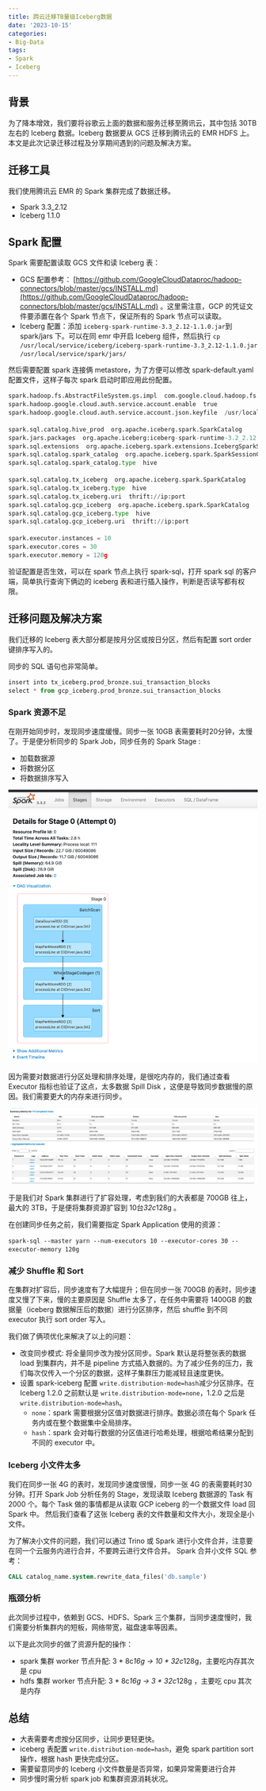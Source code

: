 ```yaml
---
title: 跨云迁移TB量级Iceberg数据
date: '2023-10-15'
categories:
- Big-Data
tags:
- Spark
- Iceberg
---
```

## 背景

为了降本增效，我们要将谷歌云上面的数据和服务迁移至腾讯云，其中包括 30TB 左右的 Iceberg 数据。Iceberg 数据要从 GCS 迁移到腾讯云的 EMR HDFS 上。本文是此次记录迁移过程及分享期间遇到的问题及解决方案。

## 迁移工具

我们使用腾讯云 EMR 的 Spark 集群完成了数据迁移。

- Spark 3.3_2.12
- Iceberg 1.1.0

## Spark 配置

Spark 需要配置读取 GCS 文件和读 Iceberg 表：

- GCS 配置参考： [https://github.com/GoogleCloudDataproc/hadoop-connectors/blob/master/gcs/INSTALL.md](https://github.com/GoogleCloudDataproc/hadoop-connectors/blob/master/gcs/INSTALL.md) 。这里需注意，GCP 的凭证文件要添置在各个 Spark 节点下，保证所有的 Spark 节点可以读取。
- Iceberg 配置：添加 `iceberg-spark-runtime-3.3_2.12-1.1.0.jar`到 spark/jars 下。可以在同 emr 中开启 Iceberg 组件，然后执行 `cp /usr/local/service/iceberg/iceberg-spark-runtime-3.3_2.12-1.1.0.jar /usr/local/service/spark/jars/`

然后需要配置 spark 连接俩 metastore，为了方便可以修改 spark-default.yaml 配置文件，这样子每次 spark 启动时即应用此份配置。

```python
spark.hadoop.fs.AbstractFileSystem.gs.impl  com.google.cloud.hadoop.fs.gcs.GoogleHadoopFS
spark.hadoop.google.cloud.auth.service.account.enable  true
spark.hadoop.google.cloud.auth.service.account.json.keyfile  /usr/local/service/hadoop/etc/hadoop/google_key.json

spark.sql.catalog.hive_prod  org.apache.iceberg.spark.SparkCatalog
spark.jars.packages  org.apache.iceberg:iceberg-spark-runtime-3.2_2.12:1.1.0
spark.sql.extensions  org.apache.iceberg.spark.extensions.IcebergSparkSessionExtensions
spark.sql.catalog.spark_catalog  org.apache.iceberg.spark.SparkSessionCatalog
spark.sql.catalog.spark_catalog.type  hive

spark.sql.catalog.tx_iceberg  org.apache.iceberg.spark.SparkCatalog
spark.sql.catalog.tx_iceberg.type  hive
spark.sql.catalog.tx_iceberg.uri  thrift://ip:port
spark.sql.catalog.gcp_iceberg  org.apache.iceberg.spark.SparkCatalog
spark.sql.catalog.gcp_iceberg.type  hive
spark.sql.catalog.gcp_iceberg.uri  thrift://ip:port

spark.executor.instances = 10
spark.executor.cores = 30
spark.executor.memory = 120g
```

验证配置是否生效，可以在 spark 节点上执行 spark-sql，打开 spark sql 的客户端，简单执行查询下俩边的 iceberg 表和进行插入操作，判断是否读写都有权限。

## 迁移问题及解决方案

我们迁移的 Iceberg 表大部分都是按月分区或按日分区，然后有配置 sort order 键排序写入的。

同步的 SQL 语句也非常简单。

```python
insert into tx_iceberg.prod_bronze.sui_transaction_blocks
select * from gcp_iceberg.prod_bronze.sui_transaction_blocks
```

### Spark 资源不足

在刚开始同步时，发现同步速度缓慢。同步一张 10GB 表需要耗时20分钟，太慢了。于是便分析同步的 Spark Job，同步任务的 Spark Stage : 

- 加载数据源
- 将数据分区
- 将数据排序写入

![Untitled](./img/img_10.png)

因为需要对数据进行分区处理和排序处理，是很吃内存的，我们通过查看 Executor 指标也验证了这点，太多数据 Spill Disk ，这便是导致同步数据慢的原因。我们需要更大的内存来进行同步。

![Untitled](./img/img_11.png)

于是我们对 Spark 集群进行了扩容处理，考虑到我们的大表都是 700GB 往上，最大的 3TB，于是便将集群资源扩容到 10台*32c*128g 。

在创建同步任务之前，我们需要指定 Spark Application 使用的资源：

`spark-sql --master yarn --num-executors 10 --executor-cores 30 --executor-memory 120g`

### 减少 Shuffle 和 Sort

在集群对扩容后，同步速度有了大幅提升；但在同步一张 700GB 的表时，同步速度又慢了下来，慢的主要原因是 Shuffle 太多了，在任务中需要将 1400GB 的数据量（iceberg 数据解压后的数据）进行分区排序，然后 shuffle 到不同 executor 执行 sort order 写入。

我们做了俩项优化来解决了以上的问题：

- 改变同步模式: 将全量同步改为按分区同步。Spark 默认是将整张表的数据 load 到集群内，并不是 pipeline 方式插入数据的。为了减少任务的压力，我们每次仅传入一个分区的数据，这样子集群压力能减轻且速度更快。
- 设置 spark-iceberg 配置 `write.distribution-mode=hash`减少分区排序。在 Iceberg 1.2.0 之前默认是 `write.distribution-mode=none`，1.2.0 之后是 `write.distribution-mode=hash`。
    - `none`：spark 需要根据分区值对数据进行排序。数据必须在每个 Spark 任务内或在整个数据集中全局排序。
    - `hash`：spark 会对每行数据的分区值进行哈希处理，根据哈希结果分配到不同的 executor 中。

### Iceberg 小文件太多
我们在同步一张 4G 的表时，发现同步速度很慢，同步一张 4G 的表需要耗时30分钟。打开 Spark Job 分析任务的 Stage，发现读取 Iceberg 数据源的 Task 有 2000 个。每个 Task 做的事情都是从读取 GCP iceberg 的一个数据文件 load 回 Spark 中。
然后我们查看了这张 Iceberg 表的文件数量和文件大小，发现全是小文件。

为了解决小文件的问题，我们可以通过 Trino 或 Spark 进行小文件合并，注意要在同一个云服务内进行合并，不要跨云进行文件合并。
Spark 合并小文件 SQL 参考：
```sql
CALL catalog_name.system.rewrite_data_files('db.sample')
```

### 瓶颈分析

此次同步过程中，依赖到 GCS、HDFS、Spark 三个集群，当同步速度慢时，我们需要分析集群内的短板，网络带宽，磁盘速率等因素。

以下是此次同步的做了资源升配的操作：

- spark 集群 worker 节点升配: 3 * 8c*16g → 10 * 32c*128g，主要吃内存其次是 cpu
- hdfs 集群 worker 节点升配: 3 * 8c*16g → 3 * 32c*128g ，主要吃 cpu 其次是内存

## 总结

- 大表需要考虑按分区同步，让同步更轻更快。
- iceberg 表配置 `write.distribution-mode=hash`，避免 spark partition sort 操作，根据 hash 更快完成分区。
- 需要留意同步的 Iceberg 小文件数量是否异常，如果异常需要进行合并
- 同步慢时需分析 spark job 和集群资源消耗状况。